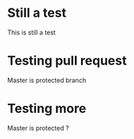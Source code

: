 
# Still a test

This is still a test


# Testing pull request

Master is protected branch 


# Testing more

Master is protected ?
